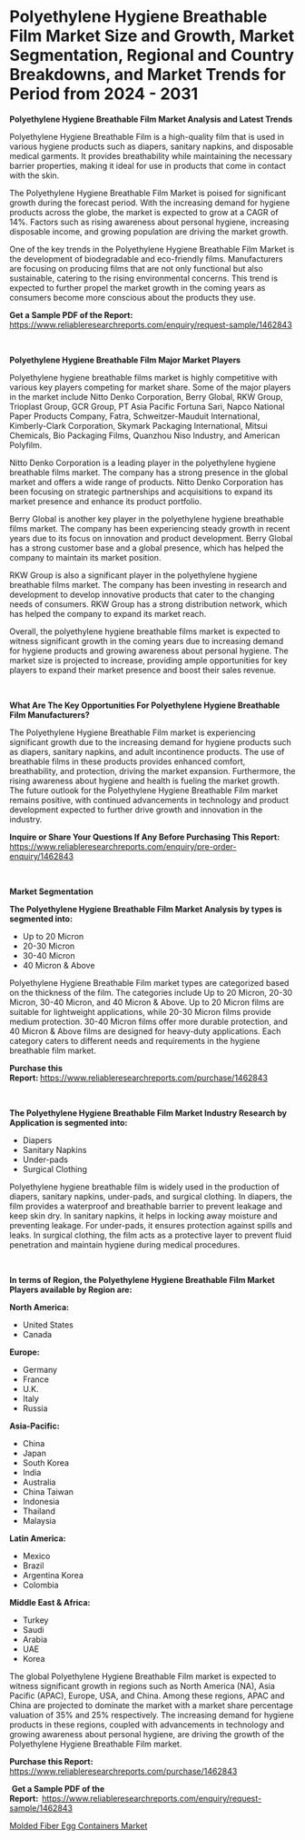 <p><h1>Polyethylene Hygiene Breathable Film Market Size and Growth, Market Segmentation, Regional and Country Breakdowns, and Market Trends for Period from 2024 -  2031</h1></p><p><strong>Polyethylene Hygiene Breathable Film Market Analysis and Latest Trends</strong></p>
<p><p>Polyethylene Hygiene Breathable Film is a high-quality film that is used in various hygiene products such as diapers, sanitary napkins, and disposable medical garments. It provides breathability while maintaining the necessary barrier properties, making it ideal for use in products that come in contact with the skin.</p><p>The Polyethylene Hygiene Breathable Film Market is poised for significant growth during the forecast period. With the increasing demand for hygiene products across the globe, the market is expected to grow at a CAGR of 14%. Factors such as rising awareness about personal hygiene, increasing disposable income, and growing population are driving the market growth.</p><p>One of the key trends in the Polyethylene Hygiene Breathable Film Market is the development of biodegradable and eco-friendly films. Manufacturers are focusing on producing films that are not only functional but also sustainable, catering to the rising environmental concerns. This trend is expected to further propel the market growth in the coming years as consumers become more conscious about the products they use.</p></p>
<p><strong>Get a Sample PDF of the Report:&nbsp;</strong> <a href="https://www.reliableresearchreports.com/enquiry/request-sample/1462843">https://www.reliableresearchreports.com/enquiry/request-sample/1462843</a></p>
<p>&nbsp;</p>
<p><strong>Polyethylene Hygiene Breathable Film Major Market Players</strong></p>
<p><p>Polyethylene hygiene breathable films market is highly competitive with various key players competing for market share. Some of the major players in the market include Nitto Denko Corporation, Berry Global, RKW Group, Trioplast Group, GCR Group, PT Asia Pacific Fortuna Sari, Napco National Paper Products Company, Fatra, Schweitzer-Mauduit International, Kimberly-Clark Corporation, Skymark Packaging International, Mitsui Chemicals, Bio Packaging Films, Quanzhou Niso Industry, and American Polyfilm.</p><p>Nitto Denko Corporation is a leading player in the polyethylene hygiene breathable films market. The company has a strong presence in the global market and offers a wide range of products. Nitto Denko Corporation has been focusing on strategic partnerships and acquisitions to expand its market presence and enhance its product portfolio.</p><p>Berry Global is another key player in the polyethylene hygiene breathable films market. The company has been experiencing steady growth in recent years due to its focus on innovation and product development. Berry Global has a strong customer base and a global presence, which has helped the company to maintain its market position.</p><p>RKW Group is also a significant player in the polyethylene hygiene breathable films market. The company has been investing in research and development to develop innovative products that cater to the changing needs of consumers. RKW Group has a strong distribution network, which has helped the company to expand its market reach.</p><p>Overall, the polyethylene hygiene breathable films market is expected to witness significant growth in the coming years due to increasing demand for hygiene products and growing awareness about personal hygiene. The market size is projected to increase, providing ample opportunities for key players to expand their market presence and boost their sales revenue.</p></p>
<p>&nbsp;</p>
<p><strong>What Are The Key Opportunities For Polyethylene Hygiene Breathable Film Manufacturers?</strong></p>
<p><p>The Polyethylene Hygiene Breathable Film market is experiencing significant growth due to the increasing demand for hygiene products such as diapers, sanitary napkins, and adult incontinence products. The use of breathable films in these products provides enhanced comfort, breathability, and protection, driving the market expansion. Furthermore, the rising awareness about hygiene and health is fueling the market growth. The future outlook for the Polyethylene Hygiene Breathable Film market remains positive, with continued advancements in technology and product development expected to further drive growth and innovation in the industry.</p></p>
<p><strong>Inquire or Share Your Questions If Any Before Purchasing This Report:</strong> <a href="https://www.reliableresearchreports.com/enquiry/pre-order-enquiry/1462843">https://www.reliableresearchreports.com/enquiry/pre-order-enquiry/1462843</a></p>
<p>&nbsp;</p>
<p><strong>Market Segmentation</strong></p>
<p><strong>The Polyethylene Hygiene Breathable Film Market Analysis by types is segmented into:</strong></p>
<p><ul><li>Up to 20 Micron</li><li>20-30 Micron</li><li>30-40 Micron</li><li>40 Micron & Above</li></ul></p>
<p><p>Polyethylene Hygiene Breathable Film market types are categorized based on the thickness of the film. The categories include Up to 20 Micron, 20-30 Micron, 30-40 Micron, and 40 Micron & Above. Up to 20 Micron films are suitable for lightweight applications, while 20-30 Micron films provide medium protection. 30-40 Micron films offer more durable protection, and 40 Micron & Above films are designed for heavy-duty applications. Each category caters to different needs and requirements in the hygiene breathable film market.</p></p>
<p><strong>Purchase this Report:&nbsp;</strong><a href="https://www.reliableresearchreports.com/purchase/1462843">https://www.reliableresearchreports.com/purchase/1462843</a></p>
<p>&nbsp;</p>
<p><strong>The Polyethylene Hygiene Breathable Film Market Industry Research by Application is segmented into:</strong></p>
<p><ul><li>Diapers</li><li>Sanitary Napkins</li><li>Under-pads</li><li>Surgical Clothing</li></ul></p>
<p><p>Polyethylene hygiene breathable film is widely used in the production of diapers, sanitary napkins, under-pads, and surgical clothing. In diapers, the film provides a waterproof and breathable barrier to prevent leakage and keep skin dry. In sanitary napkins, it helps in locking away moisture and preventing leakage. For under-pads, it ensures protection against spills and leaks. In surgical clothing, the film acts as a protective layer to prevent fluid penetration and maintain hygiene during medical procedures.</p></p>
<p>&nbsp;</p>
<p><strong>In terms of Region, the Polyethylene Hygiene Breathable Film Market Players available by Region are:</strong></p>
<p>
    <p> <strong> North America: </strong>
        <ul>
            <li>United States</li>
            <li>Canada</li>
        </ul>
        </p> 
    <p> <strong> Europe: </strong>
        <ul>
            <li>Germany</li>
            <li>France</li>
            <li>U.K.</li>
            <li>Italy</li>
            <li>Russia</li>
        </ul>
        </p> 
    <p> <strong> Asia-Pacific: </strong>
        <ul>
            <li>China</li>
            <li>Japan</li>
            <li>South Korea</li>
            <li>India</li>
            <li>Australia</li>
            <li>China Taiwan</li>
            <li>Indonesia</li>
            <li>Thailand</li>
            <li>Malaysia</li>
        </ul>
        </p> 
    <p> <strong> Latin America: </strong>
        <ul>
            <li>Mexico</li>
            <li>Brazil</li>
            <li>Argentina Korea</li>
            <li>Colombia</li>
        </ul>
        </p> 
    <p> <strong> Middle East & Africa: </strong>
        <ul>
            <li>Turkey</li>
            <li>Saudi</li>
            <li>Arabia</li>
            <li>UAE</li>
            <li>Korea</li>
        </ul>
    </p>
    </p>
<p><p>The global Polyethylene Hygiene Breathable Film market is expected to witness significant growth in regions such as North America (NA), Asia Pacific (APAC), Europe, USA, and China. Among these regions, APAC and China are projected to dominate the market with a market share percentage valuation of 35% and 25% respectively. The increasing demand for hygiene products in these regions, coupled with advancements in technology and growing awareness about personal hygiene, are driving the growth of the Polyethylene Hygiene Breathable Film market.</p></p>
<p><strong>Purchase this Report: </strong><a href="https://www.reliableresearchreports.com/purchase/1462843">https://www.reliableresearchreports.com/purchase/1462843</a></p>
<p>&nbsp;<strong>Get a Sample PDF of the Report:&nbsp;&nbsp;</strong><a href="https://www.reliableresearchreports.com/enquiry/request-sample/1462843">https://www.reliableresearchreports.com/enquiry/request-sample/1462843</a></p>
<p><strong></strong></p>
<p><p><a href="https://confirmed-shield-e13.notion.site/Molded-Fiber-Egg-Containers-Market-A-Comprehensive-Report-of-its-Market-Share-Growth-Trends-2024--48c6790f1b6140efba4bf36242f6e578">Molded Fiber Egg Containers Market</a></p></p>